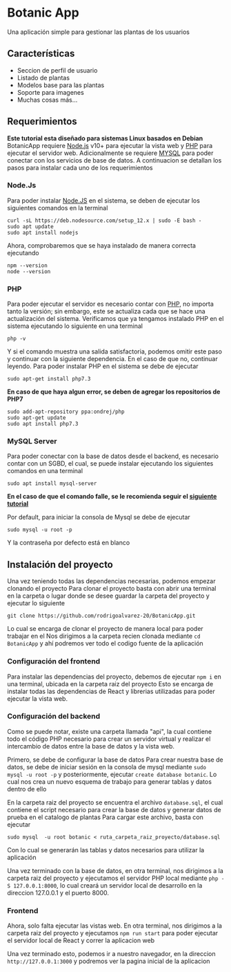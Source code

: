# Botanic App

Una aplicación simple para gestionar las plantas de los usuarios

## Características

- Seccion de perfil de usuario
- Listado de plantas
- Modelos base para las plantas
- Soporte para imagenes
- Muchas cosas más...

## Requerimientos

**Este tutorial esta diseñado para sistemas Linux basados en Debian**
BotanicApp requiere [Node.js](https://nodejs.org/) v10+ para ejecutar la vista web y [PHP](https://www.php.net) para ejecutar el servidor web.
Adicionalmente se requiere [MYSQL](https://www.mysql.com/) para poder conectar con los servicios de base de datos.
A continuacion se detallan los pasos para instalar cada uno de los requerimientos

### Node.Js

Para poder instalar [Node.JS]() en el sistema, se deben de ejecutar los siguientes comandos en la terminal

```
curl -sL https://deb.nodesource.com/setup_12.x | sudo -E bash -
sudo apt update
sudo apt install nodejs
```

Ahora, comprobaremos que se haya instalado de manera correcta ejecutando

```
npm --version
node --version
```

### PHP

Para poder ejecutar el servidor es necesario contar con [PHP](), no importa tanto la versión; sin embargo, este se actualiza cada que se hace una actualización del sistema.
Verificamos que ya tengamos instalado PHP en el sistema ejecutando lo siguiente en una terminal

```
php -v
```

Y si el comando muestra una salida satisfactoria, podemos omitir este paso y continuar con la siguiente dependencia. En el caso de que no, continuar leyendo.
Para poder instalar PHP en el sistema se debe de ejecutar

```
sudo apt-get install php7.3
```

**En caso de que haya algun error, se deben de agregar los repositorios de PHP7**

```
sudo add-apt-repository ppa:ondrej/php
sudo apt-get update
sudo apt install php7.3
```

### MySQL Server

Para poder conectar con la base de datos desde el backend, es necesario contar con un SGBD, el cual, se puede instalar ejecutando los siguientes comandos en una terminal

```
sudo apt install mysql-server
```

**En el caso de que el comando falle, se le recomienda seguir el [siguiente tutorial](https://computingforgeeks.com/how-to-install-mysql-on-kali-linux/)**

Por default, para iniciar la consola de Mysql se debe de ejecutar

```
sudo mysql -u root -p
```

Y la contraseña por defecto está en blanco

## Instalación del proyecto

Una vez teniendo todas las dependencias necesarias, podemos empezar clonando el proyecto
Para clonar el proyecto basta con abrir una terminal en la carpeta o lugar donde se desee guardar la carpeta del proyecto y ejecutar lo siguiente

```
git clone https://github.com/rodrigoalvarez-20/BotanicApp.git
```

Lo cual se encarga de clonar el proyecto de manera local para poder trabajar en el
Nos dirigimos a la carpeta recien clonada mediante `cd BotanicApp` y ahí podremos ver todo el codigo fuente de la aplicación

### Configuración del frontend

Para instalar las dependencias del proyecto, debemos de ejecutar `npm i` en una terminal, ubicada en la carpeta raiz del proyecto
Esto se encarga de instalar todas las dependencias de React y librerias utilizadas para poder ejecutar la vista web.

### Configuración del backend

Como se puede notar, existe una carpeta llamada "api", la cual contiene todo el código PHP necesario para crear un servidor virtual y realizar el intercambio de datos entre la base de datos y la vista web.

Primero, se debe de configurar la base de datos
Para crear nuestra base de datos, se debe de iniciar sesión en la consola de mysql mediante `sudo mysql -u root -p` y posteriormente, ejecutar `create database botanic`. Lo cual nos crea un nuevo esquema de trabajo para generar tablas y datos dentro de ello

En la carpeta raiz del proyecto se encuentra el archivo `database.sql`, el cual contiene el script necesario para crear la base de datos y generar datos de prueba en el catalogo de plantas
Para cargar este archivo, basta con ejecutar

```
sudo mysql  -u root botanic < ruta_carpeta_raiz_proyecto/database.sql
```

Con lo cual se generarán las tablas y datos necesarios para utilizar la aplicación

Una vez terminado con la base de datos, en otra terminal, nos dirigimos a la carpeta raiz del proyecto y ejecutamos el servidor PHP local mediante `php -S 127.0.0.1:8000`, lo cual creará un servidor local de desarrollo en la direccion 127.0.0.1 y el puerto 8000.

### Frontend

Ahora, solo falta ejecutar las vistas web.
En otra terminal, nos dirigimos a la carpeta raiz del proyecto y ejecutamos `npm run start` para poder ejecutar el servidor local de React y correr la aplicacion web

Una vez terminado esto, podemos ir a nuestro navegador, en la direccion `http://127.0.0.1:3000` y podremos ver la pagina inicial de la aplicacion